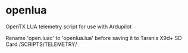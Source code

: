 # openlua
OpenTX LUA telemetry script for use with Ardupilot

Rename 'open.luac' to 'openlua.lua' before saving it to Taranis X9d+ SD Card /SCRIPTS/TELEMETRY/
